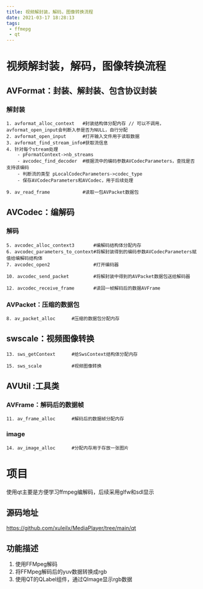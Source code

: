 ```yaml
---
title: 视频解封装，解码，图像转换流程
date: 2021-03-17 18:28:13
tags:
 - ffmepg
 - qt
---
```

# 视频解封装，解码，图像转换流程
## AVFormat：封装、解封装、包含协议封装
### 解封装
```shell
1. avformat_alloc_context 	#封装结构体分配内存 // 可以不调用，avformat_open_input会判断入参是否为NULL，自行分配
2. avformat_open_input     	#打开输入文件用于读取数据
3. avformat_find_stream_info#获取流信息
4. 针对每个stream处理
    - pFormatContext->nb_streams
    - avcodec_find_decoder 	#根据流中的编码参数AVCodecParameters，查找是否支持该编码
    - 判断流的类型 pLocalCodecParameters->codec_type
    - 保存AVCodecParameters和AVCodec，用于后续处理
    
9. av_read_frame			#读取一包AVPacket数据包
```
## AVCodec：编解码
### 解码
```shell
5. avcodec_alloc_context3 		#编解码结构体分配内存
6. avcodec_parameters_to_context#将解封装得到的编码参数AVCodecParameters赋值给编解码结构体
7. avcodec_open2 				#打开编码器

10. avcodec_send_packet 		#将解封装中得到的AVPacket数据包送给解码器

12. avcodec_receive_frame 		#读回一帧解码后的数据AVFrame
```
### AVPacket：压缩的数据包
```shell
8. av_packet_alloc 		#压缩的数据包分配内存
```
## swscale：视频图像转换
```shell
13. sws_getContext 		#给SwsContext结构体分配内存

15. sws_scale 			#视频图像转换
```
## AVUtil :工具类

### AVFrame：解码后的数据帧
```shell
11. av_frame_alloc 		#解码后的数据帧分配内存
```
### image
```shell
14. av_image_alloc 		#分配内存用于存放一张图片
```
# 项目
使用qt主要是方便学习ffmpeg编解码，后续采用glfw和sdl显示

## 源码地址
https://github.com/xuleilx/MediaPlayer/tree/main/qt

## 功能描述
1. 使用FFMpeg解码
2. 将FFMpeg解码后的yuv数据转换成rgb
3. 使用QT的QLabel组件，通过QImage显示rgb数据
